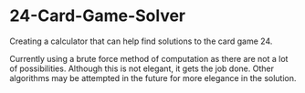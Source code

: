 # 24-Card-Game-Solver
Creating a calculator that can help find solutions to the card game 24.

Currently using a brute force method of computation as there are not a lot of possibilities.
Although this is not elegant, it gets the job done. Other algorithms may be attempted in the future for more elegance in the solution.
